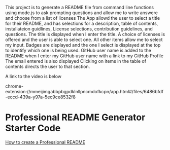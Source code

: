 This project is to generate a README file from command line functions using mode.js to ask prompting questions and allow me to write answere and choose from a list of licenses
The App allowd the user to select a title for their README, and has selections for a description, table of contents, installateion guidlines, License selections, contribution guidelines, and questions.
The title is displayed when I enter the title.
A choice of licenses is offered and the user is able to select one. 
All other items allow me to select my input. 
Badges are displayed  and the one I select is displayed at the top to identify which one is being used.
GitHub user name is added to the README when I enter my GitHub user name with a link to my GitHub Profile
The email entered is also displayed
Clicking on items in the table of contents directs the user to that section. 


A link to the video is below

chrome-extension://mmeijimgabbpbgpdklnllpncmdofkcpn/app.html#/files/6486bfdf-eccd-439a-y97a-5ec9ce8532f8


# Professional README Generator Starter Code

[How to create a Professional README](https://coding-boot-camp.github.io/full-stack/github/professional-readme-guide)

